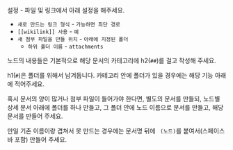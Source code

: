 
설정 - 파일 및 링크에서 아래 설정을 해주세요.
- `새로 만드는 링크 형식` - `가능하면 최단 경로`
- `[[wikilink]] 사용` - `예`
- `새 첨부 파일을 만들 위치` - `아래에 지정된 폴더`
	- `하위 폴더 이름` - `attachments`

노드의 내용들은 기본적으로 해당 문서의 카테고리에 h2(`##`)를 걸고 작성해 주세요.

h1(`#`)은 폴더를 위해서 남겨둡니다. 카테고리 안에 폴더가 있을 경우에는 해당 기능 아래에 적어주세요.

혹시 문서의 양이 많거나 첨부 파일이 들어가야 한다면, 별도의 문서를 만들되, 노드별 상세 문서 아래에 폴더를 하나 만들고, 그 폴더 안에 노드 이름으로 문서를 만들고, 해당 문서를 만들어 주세요.

만일 기존 이름이랑 겹쳐서 못 만드는 경우에는 문서명 뒤에 ` (노드)`를 붙여서(스페이스 바 포함) 만들어 주세요.
